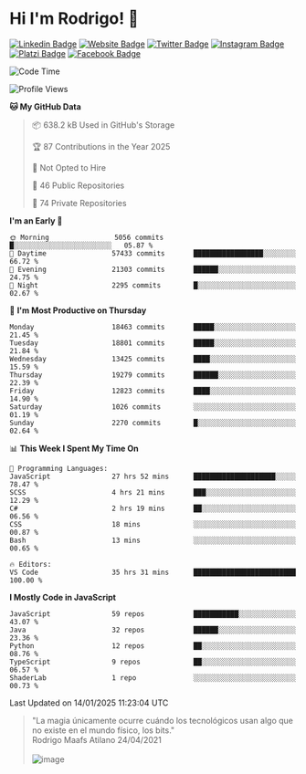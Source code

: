 # Hi I'm Rodrigo! 👋
[![Linkedin Badge](https://img.shields.io/badge/-rmaafs-blue?style=flat&logo=Linkedin&logoColor=white&link=https://www.linkedin.com/in/rmaafs/)](https://www.linkedin.com/in/rmaafs/)
[![Website Badge](https://img.shields.io/badge/-rmaafs.com-0a192f?style=flat&logo=Google-Chrome&logoColor=white&link=https://rmaafs.com)](https://rmaafs.com)
[![Twitter Badge](https://img.shields.io/badge/-@royendero-1ca0f1?style=flat&labelColor=1ca0f1&logo=twitter&logoColor=white&link=https://twitter.com/royendero)](https://twitter.com/royendero)
[![Instagram Badge](https://img.shields.io/badge/-@rmaafs-purple?style=flat&logo=instagram&logoColor=white&link=https://instagram.com/rmaafs/)](https://instagram.com/rmaafs)
[![Platzi Badge](https://img.shields.io/badge/-rmaafs-203845?style=flat&logo=Platzi&logoColor=98CA3F&link=https://platzi.com/p/rmaafs/)](https://platzi.com/p/rmaafs/)
[![Facebook Badge](https://img.shields.io/badge/-rmaafs-046CE4?style=flat&logo=Facebook&logoColor=white&link=https://www.facebook.com/rmaafs/)](https://www.facebook.com/rmaafs/)

<!--START_SECTION:waka-->
![Code Time](http://img.shields.io/badge/Code%20Time-3%2C221%20hrs%2026%20mins-blue)

![Profile Views](http://img.shields.io/badge/Profile%20Views-0-blue)

**🐱 My GitHub Data** 

> 📦 638.2 kB Used in GitHub's Storage 
 > 
> 🏆 87 Contributions in the Year 2025
 > 
> 🚫 Not Opted to Hire
 > 
> 📜 46 Public Repositories 
 > 
> 🔑 74 Private Repositories 
 > 
**I'm an Early 🐤** 

```text
🌞 Morning                5056 commits        █░░░░░░░░░░░░░░░░░░░░░░░░   05.87 % 
🌆 Daytime                57433 commits       █████████████████░░░░░░░░   66.72 % 
🌃 Evening                21303 commits       ██████░░░░░░░░░░░░░░░░░░░   24.75 % 
🌙 Night                  2295 commits        █░░░░░░░░░░░░░░░░░░░░░░░░   02.67 % 
```
📅 **I'm Most Productive on Thursday** 

```text
Monday                   18463 commits       █████░░░░░░░░░░░░░░░░░░░░   21.45 % 
Tuesday                  18801 commits       █████░░░░░░░░░░░░░░░░░░░░   21.84 % 
Wednesday                13425 commits       ████░░░░░░░░░░░░░░░░░░░░░   15.59 % 
Thursday                 19279 commits       ██████░░░░░░░░░░░░░░░░░░░   22.39 % 
Friday                   12823 commits       ████░░░░░░░░░░░░░░░░░░░░░   14.90 % 
Saturday                 1026 commits        ░░░░░░░░░░░░░░░░░░░░░░░░░   01.19 % 
Sunday                   2270 commits        █░░░░░░░░░░░░░░░░░░░░░░░░   02.64 % 
```


📊 **This Week I Spent My Time On** 

```text
💬 Programming Languages: 
JavaScript               27 hrs 52 mins      ████████████████████░░░░░   78.47 % 
SCSS                     4 hrs 21 mins       ███░░░░░░░░░░░░░░░░░░░░░░   12.29 % 
C#                       2 hrs 19 mins       ██░░░░░░░░░░░░░░░░░░░░░░░   06.56 % 
CSS                      18 mins             ░░░░░░░░░░░░░░░░░░░░░░░░░   00.87 % 
Bash                     13 mins             ░░░░░░░░░░░░░░░░░░░░░░░░░   00.65 % 

🔥 Editors: 
VS Code                  35 hrs 31 mins      █████████████████████████   100.00 % 
```

**I Mostly Code in JavaScript** 

```text
JavaScript               59 repos            ███████████░░░░░░░░░░░░░░   43.07 % 
Java                     32 repos            ██████░░░░░░░░░░░░░░░░░░░   23.36 % 
Python                   12 repos            ██░░░░░░░░░░░░░░░░░░░░░░░   08.76 % 
TypeScript               9 repos             ██░░░░░░░░░░░░░░░░░░░░░░░   06.57 % 
ShaderLab                1 repo              ░░░░░░░░░░░░░░░░░░░░░░░░░   00.73 % 
```




 Last Updated on 14/01/2025 11:23:04 UTC
<!--END_SECTION:waka-->

> "La magia únicamente ocurre cuándo los tecnológicos usan algo que no existe en el mundo físico, los bits."<br>
>  Rodrigo Maafs Atilano 24/04/2021
<br><br>
![image](https://user-images.githubusercontent.com/47652130/116024039-ff6eb680-a612-11eb-8b42-290c8922697e.png)
